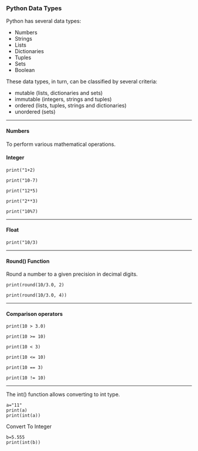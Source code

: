 ### Python Data Types
Python has several data types:
- Numbers
- Strings
- Lists
- Dictionaries
- Tuples
- Sets
- Boolean

These data types, in turn, can be classified by several criteria:
- mutable (lists, dictionaries and sets)
- immutable (integers, strings and tuples)
- ordered (lists, tuples, strings and dictionaries)
- unordered (sets)
-----
#### Numbers
To perform various mathematical operations.
#### Integer

`print("1+2)`

`print("10-7)`

`print("12*5)`

`print("2**3)`

`print("10%7)`

-----
#### Float

`print("10/3)`

-----
#### Round() Function

 Round a number to a given precision in decimal digits.
 
`print(round(10/3.0, 2)`

`print(round(10/3.0, 4))`

-----
#### Comparison operators
`print(10 > 3.0)`

`print(10 >= 10)`

`print(10 < 3)`

`print(10 <= 10)`

`print(10 == 3)`

`print(10 != 10)`

-----
The int() function allows converting to int type.

```
a="11"
print(a)
print(int(a))
```

Convert To Integer
```
b=5.555
print(int(b))
```




 
 
